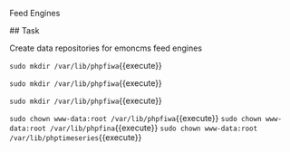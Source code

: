 Feed Engines

## Task

Create data repositories for emoncms feed engines


`sudo mkdir /var/lib/phpfiwa`{{execute}}

`sudo mkdir /var/lib/phpfiwa`{{execute}}

`sudo mkdir /var/lib/phpfiwa`{{execute}}


`sudo chown www-data:root /var/lib/phpfiwa`{{execute}}
`sudo chown www-data:root /var/lib/phpfina`{{execute}}
`sudo chown www-data:root /var/lib/phptimeseries`{{execute}}
